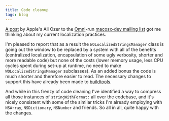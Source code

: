 ```yaml
---
title: Code cleanup
tags: blog
---
```


[A post](http://www.omnigroup.com/mailman/archive/macosx-dev/2006-September/059280.html) by Apple's Ali Ozer to the [Omni](http://www.omnigroup.com/)-run [macosx-dev mailing list](http://www.omnigroup.com/mailman/listinfo/macosx-dev) got me thinking about my current localization practices.

I'm pleased to report that as a result the `WOLocalizedStringsManager` class is going out the window to be replaced by a system with all of the benefits (centralized localization, encapsulation of some ugly verbosity, shorter and more readable code) but none of the costs (lower memory usage, less CPU cycles spent during set-up at runtime, no need to make `WOLocalizedStringsManager` subclasses). As an added bonus the code is much shorter and therefore easier to read. The necessary changes to support this have already been made to [buildtools](http://wincent.dev/a/products/buildtools/).

And while in this frenzy of code cleaning I've identified a way to compress all those instances of `stringWithFormat:` all over the codebase, and it's nicely consistent with some of the similar tricks I'm already employing with `NSArray`, `NSDictionary`, `NSNumber` and friends. So all in all, quite happy with the changes.
